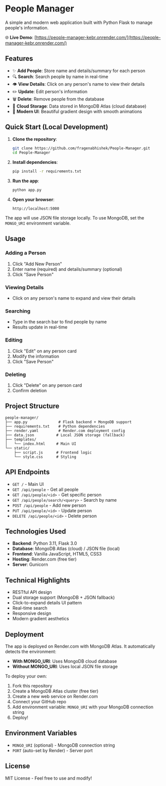 # People Manager

A simple and modern web application built with Python Flask to manage people's information.

🌐 **Live Demo**: [https://people-manager-kebr.onrender.com/](https://people-manager-kebr.onrender.com/)

## Features

- ✨ **Add People**: Store name and details/summary for each person
- 🔍 **Search**: Search people by name in real-time
- 👁️ **View Details**: Click on any person's name to view their details
- ✏️ **Update**: Edit person's information
- 🗑️ **Delete**: Remove people from the database
- 💾 **Cloud Storage**: Data stored in MongoDB Atlas (cloud database)
- 🎨 **Modern UI**: Beautiful gradient design with smooth animations

## Quick Start (Local Development)

1. **Clone the repository**:
   ```bash
   git clone https://github.com/fragenabhishek/People-Manager.git
   cd People-Manager
   ```

2. **Install dependencies**:
   ```bash
   pip install -r requirements.txt
   ```

3. **Run the app**:
   ```bash
   python app.py
   ```

4. **Open your browser**:
   ```
   http://localhost:5000
   ```

The app will use JSON file storage locally. To use MongoDB, set the `MONGO_URI` environment variable.

## Usage

### Adding a Person
1. Click "Add New Person"
2. Enter name (required) and details/summary (optional)
3. Click "Save Person"

### Viewing Details
- Click on any person's name to expand and view their details

### Searching
- Type in the search bar to find people by name
- Results update in real-time

### Editing
1. Click "Edit" on any person card
2. Modify the information
3. Click "Save Person"

### Deleting
1. Click "Delete" on any person card
2. Confirm deletion

## Project Structure

```
people-manager/
├── app.py              # Flask backend + MongoDB support
├── requirements.txt    # Python dependencies
├── render.yaml         # Render.com deployment config
├── data.json          # Local JSON storage (fallback)
├── templates/
│   └── index.html     # Main UI
└── static/
    ├── script.js      # Frontend logic
    └── style.css      # Styling
```

## API Endpoints

- `GET /` - Main UI
- `GET /api/people` - Get all people
- `GET /api/people/<id>` - Get specific person
- `GET /api/people/search/<query>` - Search by name
- `POST /api/people` - Add new person
- `PUT /api/people/<id>` - Update person
- `DELETE /api/people/<id>` - Delete person

## Technologies Used

- **Backend**: Python 3.11, Flask 3.0
- **Database**: MongoDB Atlas (cloud) / JSON file (local)
- **Frontend**: Vanilla JavaScript, HTML5, CSS3
- **Hosting**: Render.com (free tier)
- **Server**: Gunicorn

## Technical Highlights

- RESTful API design
- Dual storage support (MongoDB + JSON fallback)
- Click-to-expand details UI pattern
- Real-time search
- Responsive design
- Modern gradient aesthetics

## Deployment

The app is deployed on Render.com with MongoDB Atlas. It automatically detects the environment:

- **With MONGO_URI**: Uses MongoDB cloud database
- **Without MONGO_URI**: Uses local JSON file storage

To deploy your own:
1. Fork this repository
2. Create a MongoDB Atlas cluster (free tier)
3. Create a new web service on Render.com
4. Connect your GitHub repo
5. Add environment variable: `MONGO_URI` with your MongoDB connection string
6. Deploy!

## Environment Variables

- `MONGO_URI` (optional) - MongoDB connection string
- `PORT` (auto-set by Render) - Server port

## License

MIT License - Feel free to use and modify!

